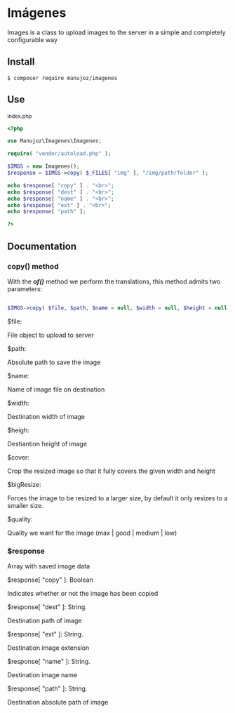 # Imágenes

Images is a class to upload images to the server in a simple and completely configurable way

## Install

```
$ composer require manujoz/imagenes
```

## Use



<span style="font-size:12px">index.php</span>

```php
<?php

use Manujoz\Imagenes\Imagenes;

require( "vendor/autoload.php" );

$IMGS = new Imagenes();
$response = $IMGS->copy( $_FILES[ "img" ], "/img/path/folder" );

echo $response[ "copy" ] . "<br>";
echo $response[ "dest" ] . "<br>";
echo $response[ "name" ] . "<br>";
echo $response[ "ext" ] . "<br>";
echo $response[ "path" ];

?>

```

## Documentation

### copy() method

With the **_of()_** method we perform the translations, this method admits two parameters:

```php

$IMGS->copy( $file, $path, $name = null, $width = null, $height = null, $cover = true, $bigResize = false, $quality = "good" );

```

$file:

File object to upload to server

$path:

Absolute path to save the image

$name:

Name of image file on destination

$width: 

Destination width of image

$heigh:

Destiantion height of image

$cover:

Crop the resized image so that it fully covers the given width and height

$bigResize:

Forces the image to be resized to a larger size, by default it only resizes to a smaller size.

$quality:

Quality we want for the image (max | good | medium | low)


### $response

Array with saved image data

$response[ "copy" ]: Boolean

Indicates whether or not the image has been copied

$response[ "dest" ]: String.

Destination path of image

$response[ "ext" ]: String.

Destination image extension

$response[ "name" ]: String.

Destination image name

$response[ "path" ]: String.

Destination absolute path of image



